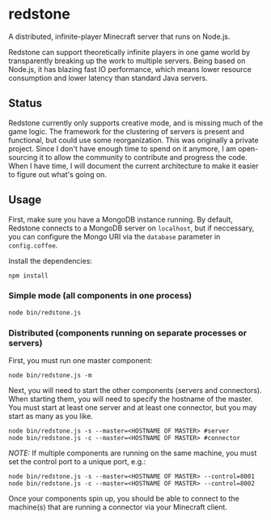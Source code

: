 redstone
========

A distributed, infinite-player Minecraft server that runs on Node.js.

Redstone can support theoretically infinite players in one game world by transparently breaking up the work to multiple servers. Being based on Node.js, it has blazing fast IO performance, which means lower resource consumption and lower latency than standard Java servers.

## Status

Redstone currently only supports creative mode, and is missing much of the game logic. The framework for the clustering of servers is present and functional, but could use some reorganization.
This was originally a private project. Since I don't have enough time to spend on it anymore, I am open-sourcing it to allow the community to contribute and progress the code.
When I have time, I will document the current architecture to make it easier to figure out what's going on.

## Usage

First, make sure you have a MongoDB instance running. By default, Redstone connects to a MongoDB server on `localhost`, but if neccessary, you can configure the Mongo URI via the `database` parameter in `config.coffee`.

Install the dependencies:
```
npm install
```

### Simple mode (all components in one process)
```
node bin/redstone.js
```

### Distributed (components running on separate processes or servers)
First, you must run one master component:
```
node bin/redstone.js -m
```

Next, you will need to start the other components (servers and connectors). When starting them, you will need to specify the hostname of the master. You must start at least one server and at least one connector, but you may start as many as you like.
```
node bin/redstone.js -s --master=<HOSTNAME OF MASTER> #server
node bin/redstone.js -c --master=<HOSTNAME OF MASTER> #connector
```

*NOTE:* If multiple components are running on the same machine, you must set the control port to a unique port, e.g.:
```
node bin/redstone.js -s --master=<HOSTNAME OF MASTER> --control=8001
node bin/redstone.js -c --master=<HOSTNAME OF MASTER> --control=8002
```

Once your components spin up, you should be able to connect to the machine(s) that are running a connector via your Minecraft client.
